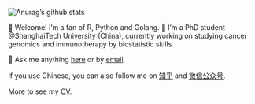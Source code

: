 
<!-- README.md is generated from README.Rmd. Please edit that file -->

![Anurag’s github
stats](https://github-readme-stats.vercel.app/api?username=ShixiangWang&show_icons=true)

👋 Welcome\! I’m a fan of R, Python and Golang. 🔭 I’m a PhD student
@ShanghaiTech University (China), currently working on studying cancer
genomics and immunotherapy by biostatistic skills.

💬 Ask me anything
[here](https://github.com/ShixiangWang/MessageBoard/issues) or by
[email](mailto:https://github.com/ShixiangWang/MessageBoard/issues).

If you use Chinese, you can also follow me on
[知乎](https://www.zhihu.com/people/shixiangwang) and
[微信公众号](https://shixiangwang.github.io/home/logo/qrcode.jpg).

More to see my [CV](https://shixiangwang.github.io/cv-shixiang/).
